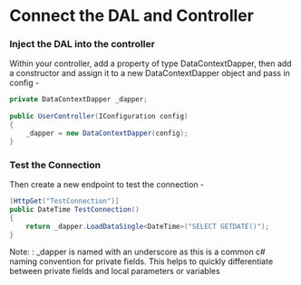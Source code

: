 # Connect the DAL and Controller

### Inject the DAL into the controller

Within your controller, add a property of type DataContextDapper, then add a constructor and assign it
to a new DataContextDapper object and pass in config -

```C#
private DataContextDapper _dapper;
    
public UserController(IConfiguration config)
{
    _dapper = new DataContextDapper(config);
}
```

### Test the Connection

Then create a new endpoint to test the connection -

```C#
[HttpGet("TestConnection")]
public DateTime TestConnection()
{
    return _dapper.LoadDataSingle<DateTime>("SELECT GETDATE()");
}
```

Note:
: _dapper is named with an underscore as this is a common c# naming convention for private fields.
This helps to quickly differentiate between private fields and local parameters or variables